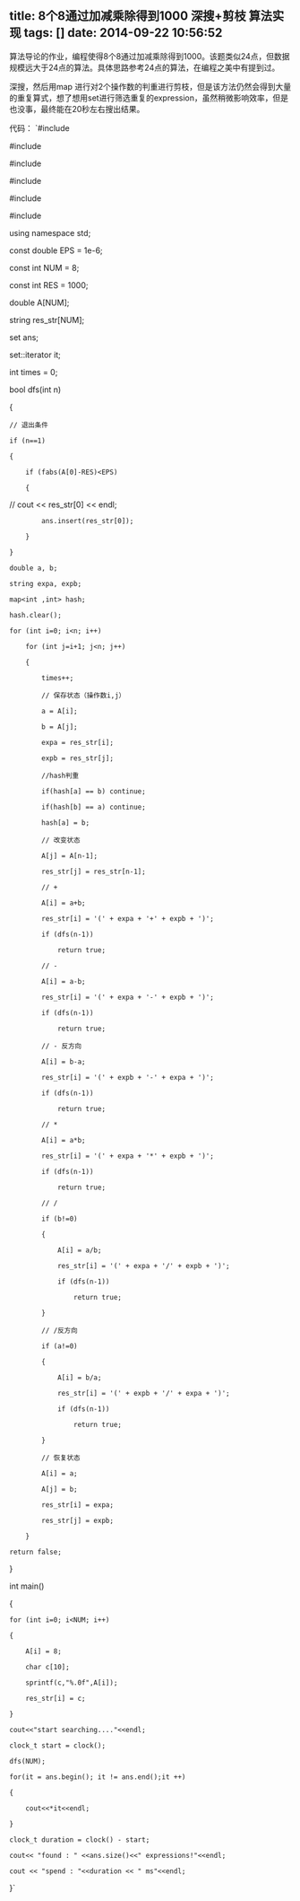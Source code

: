 title: 8个8通过加减乘除得到1000 深搜+剪枝 算法实现
tags: []
date: 2014-09-22 10:56:52
---

算法导论的作业，编程使得8个8通过加减乘除得到1000。该题类似24点，但数据规模远大于24点的算法。具体思路参考24点的算法，在编程之美中有提到过。

深搜，然后用map 进行对2个操作数的判重进行剪枝，但是该方法仍然会得到大量的重复算式，想了想用set进行筛选重复的expression，虽然稍微影响效率，但是也没事，最终能在20秒左右搜出结果。

<!--more-->

代码：
`#include <string>  

#include <cstdlib>  

#include <ctime>  

#include <cmath>

#include <map>

#include <set>

using namespace std;  

const double EPS = 1e-6;  

const int NUM = 8;  

const int RES = 1000;  

double A[NUM];  

string res_str[NUM];  

set<string> ans; 

set<string>::iterator it;

int times = 0;  

bool dfs(int n)  

{  

    // 退出条件  

    if (n==1)  

    {  

        if (fabs(A[0]-RES)<EPS)  

        {  

//            cout << res_str[0] << endl;

			ans.insert(res_str[0]);  

        }  

    }  

    double a, b;  

    string expa, expb;  

    map<int ,int> hash;

    hash.clear();

    for (int i=0; i<n; i++)  

        for (int j=i+1; j<n; j++)  

        {                 

            times++;  

            // 保存状态（操作数i,j）  

            a = A[i];  

            b = A[j];  

            expa = res_str[i];  

            expb = res_str[j];  

  			//hash判重 

            if(hash[a] == b) continue;

            if(hash[b] == a) continue;

            hash[a] = b;

            // 改变状态  

            A[j] = A[n-1];  

            res_str[j] = res_str[n-1];  

            // + 

            A[i] = a+b;  

            res_str[i] = '(' + expa + '+' + expb + ')';  

            if (dfs(n-1))  

                return true;  

			// -    

            A[i] = a-b;  

            res_str[i] = '(' + expa + '-' + expb + ')';  

            if (dfs(n-1))  

                return true;

			// - 反方向  

            A[i] = b-a;  

            res_str[i] = '(' + expb + '-' + expa + ')';  

            if (dfs(n-1))  

                return true;  

            // *

            A[i] = a*b;  

            res_str[i] = '(' + expa + '*' + expb + ')';  

            if (dfs(n-1))  

                return true;  

        	// /

            if (b!=0)  

            {  

                A[i] = a/b;  

                res_str[i] = '(' + expa + '/' + expb + ')';  

                if (dfs(n-1))  

                    return true;  

            }  

            // /反方向 

            if (a!=0)  

            {  

                A[i] = b/a;  

                res_str[i] = '(' + expb + '/' + expa + ')';  

                if (dfs(n-1))  

                    return true;  

            }  

            // 恢复状态  

            A[i] = a;  

            A[j] = b;  

            res_str[i] = expa;  

            res_str[j] = expb;  

        }  

    return false;  

}  

int main()  

{  

    for (int i=0; i<NUM; i++)  

    {  

        A[i] = 8; 

        char c[10];  

        sprintf(c,"%.0f",A[i]);  

        res_str[i] = c;  

    }  

    cout<<"start searching...."<<endl;

    clock_t start = clock();

	dfs(NUM);  

    for(it = ans.begin(); it != ans.end();it ++)

	{

		cout<<*it<<endl;

	} 

    clock_t duration = clock() - start;  

    cout<< "found : " <<ans.size()<<" expressions!"<<endl;

    cout << "spend : "<<duration << " ms"<<endl;  

}`